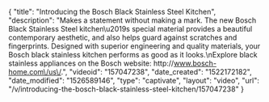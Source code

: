 {
    "title": "Introducing the Bosch Black Stainless Steel Kitchen",
    "description": "Makes a statement without making a mark. The new Bosch Black Stainless Steel kitchen\u2019s special material provides a beautiful contemporary aesthetic, and also helps guard against scratches and fingerprints. Designed with superior engineering and quality materials, your Bosch black stainless kitchen performs as good as it looks.\nExplore black stainless appliances on the Bosch website: http:\/\/www.bosch-home.com\/us\/.",
    "videoid": "157047238",
    "date_created": "1522172182",
    "date_modified": "1526589146",
    "type": "captivate",
    "layout": "video",
    "url": "\/v\/introducing-the-bosch-black-stainless-steel-kitchen\/157047238"
}